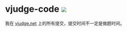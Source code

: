 # vjudge-code ![](https://img.shields.io/badge/Solved-3279-brightgreen)

我在 [vjudge.net](https://vjudge.net) 上的所有提交，提交时间不一定是做题时间。

